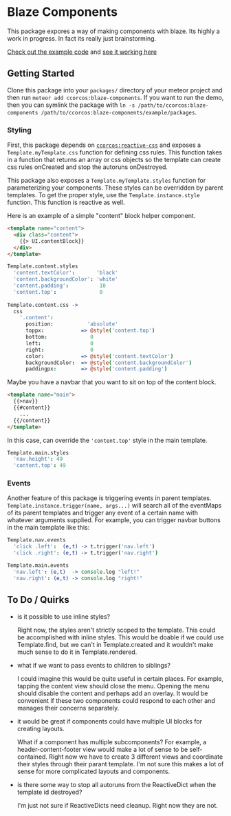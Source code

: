 # Blaze Components

This package expores a way of making components with blaze. Its highly a work in progress. In fact its really just brainstorming.

[Check out the example code](/example/client) and [see it working here](http://ccorcos-blaze-components.meteor.com)

## Getting Started

Clone this package into your `packages/` directory of your meteor project and then run `meteor add ccorcos:blaze-components`. If you want to run the demo, then you can symlink the package with `ln -s /path/to/ccorcos:blaze-components /path/to/ccorcos:blaze-components/example/packages`.

### Styling

First, this package depends on [`ccorcos:reactive-css`](https://github.com/ccorcos/meteor-reactive-css) and exposes a `Template.myTemplate.css` function for defining css rules. This function takes in a function that returns an array or css objects so the template can create css rules onCreated and stop the autoruns onDestroyed.

This package also exposes a `Template.myTemplate.styles` function for parameterizing your components. These styles can be overridden by parent templates. To get the proper style, use the `Template.instance.style` function. This function is reactive as well. 

Here is an example of a simple "content" block helper component.

```html
<template name="content">
  <div class="content">
    {{> UI.contentBlock}}
  </div>
</template>
```

```coffee
Template.content.styles
  'content.textColor':       'black'
  'content.backgroundColor': 'white'
  'content.padding':          10
  'content.top':              0
  
Template.content.css ->
  css
    '.content':
      position:           'absolute'
      toppx:            => @style('content.top')
      bottom:              0
      left:                0
      right:               0
      color:            => @style('content.textColor')
      backgroundColor:  => @style('content.backgroundColor')
      paddingpx:        => @style('content.padding')
```

Maybe you have a navbar that you want to sit on top of the content block.

```html
<template name="main">
  {{>nav}}
  {{#content}}
    ...
  {{/content}}
</template>
```

In this case, can override the `'content.top'` style in the main template.

```coffee
Template.main.styles
  'nav.height': 49
  'content.top': 49
```

### Events

Another feature of this package is triggering events in parent templates. `Template.instance.trigger(name, args...)` will search all of the eventMaps of its parent templates and trigger any event of a certain name with whatever arguments supplied. For example, you can trigger navbar buttons in the main template like this:

```coffee
Template.nav.events
  'click .left':  (e,t) -> t.trigger('nav.left')
  'click .right': (e,t) -> t.trigger('nav.right')

Template.main.events
  'nav.left': (e,t)  -> console.log "left!"
  'nav.right': (e,t) -> console.log "right!"
```

## To Do / Quirks
- is it possible to use inline styles?

    Right now, the styles aren't strictly scoped to the template. This could be accomplished with inline styles. This would be doable if we could use Template.find, but we can't in Template.created and it wouldn't make much sense to do it in Template.rendered.

- what if we want to pass events to children to siblings?

    I could imagine this would be quite useful in certain places. For example, tapping the content view should close the menu. Opening the menu should disable the content and perhaps add an overlay. It would be convenient if these two components could respond to each other and manages their concerns separately.

- it would be great if components could have multiple UI blocks for creating layouts.

    What if a component has multiple subcomponents? For example, a header-content-footer view would make a lot of sense to be self-contained. Right now we have to create 3 different views and coordinate their styles through their parant template. I'm not sure this makes a lot of sense for more complicated layouts and components.

- is there some way to stop all autoruns from the ReactiveDict when the template id destroyed?

    I'm just not sure if ReactiveDicts need cleanup. Right now they are not.